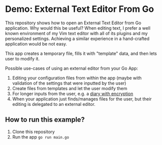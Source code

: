 # Demo: External Text Editor From Go

This repository shows how to open an External Text Editor from Go application.
Why would this be useful? When editing text, I prefer a well known environment
of my Vim text editor with all of its plugins and my personalized settings.
Achieving a similar experience in a hand-crafted  application would be not
easy.

This app creates a temporary file, fills it with "template" data, and then lets
user to modify it.

Possible use-cases of using an external editor from your Go App:
1. Editing your configuration files from within the app (maybe with
   validation of the settings that were inputted by the user)
2. Create files from templates and let the user modify them
3. For longer inputs from the user, e.g. a [diary with encryption](https://jrnl.sh/en/stable/)
4. When your application just finds/manages files for the user, but their
   editing is delegated to an external editor.

## How to run this example? 

1. Clone this repository
2. Run the app `go run main.go`
